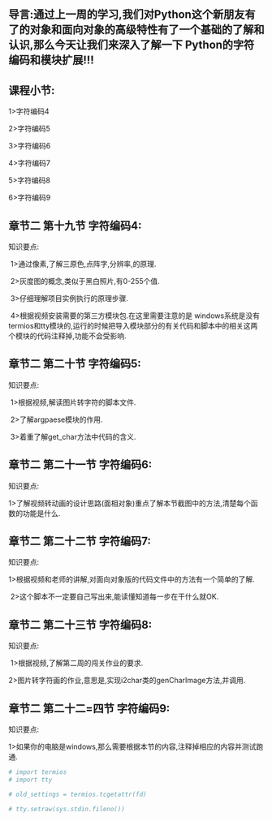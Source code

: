 ## 导言:通过上一周的学习,我们对Python这个新朋友有了的对象和面向对象的高级特性有了一个基础的了解和认识,那么今天让我们来深入了解一下 Python的字符编码和模块扩展!!!

## 课程小节:  
1>字符编码4

2>字符编码5

3>字符编码6

4>字符编码7

5>字符编码8

6>字符编码9

## 章节二 第十九节 字符编码4:
   知识要点:

​        1>通过像素,了解三原色,点阵字,分辨率,的原理.

​        2>灰度图的概念,类似于黑白照片,有0-255个值.

​        3>仔细理解项目实例执行的原理步骤.

​        4>根据视频安装需要的第三方模块包.在这里需要注意的是  windows系统是没有  termios和tty模块的,运行的时候把导入模块部分的有关代码和脚本中的相关这两个模块的代码注释掉,功能不会受影响.

## 章节二 第二十节 字符编码5:
   知识要点:

​        1>根据视频,解读图片转字符的脚本文件.

​        2>了解argpaese模块的作用.

​        3>着重了解get_char方法中代码的含义.

## 章节二 第二十一节 字符编码6:
   知识要点:

​        1>了解视频转动画的设计思路(面相对象)重点了解本节截图中的方法,清楚每个函数的功能是什么.

## 章节二 第二十二节 字符编码7:
   知识要点:

​        1>根据视频和老师的讲解,对面向对象版的代码文件中的方法有一个简单的了解.

​        2>这个脚本不一定要自己写出来,能读懂知道每一步在干什么就OK.

## 章节二 第二十三节 字符编码8:
   知识要点:

​        1>根据视频,了解第二周的闯关作业的要求.

​        2>图片转字符画的作业,意思是,实现i2char类的genCharImage方法,并调用.

## 章节二 第二十二=四节 字符编码9:
   知识要点:

​        1>如果你的电脑是windows,那么需要根据本节的内容,注释掉相应的内容并测试跑通.

```python
# import termios
# import tty

# old_settings = termios.tcgetattr(fd)

# tty.setraw(sys.stdin.fileno())
```
